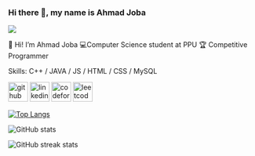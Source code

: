 ### Hi there 👋, my name is Ahmad Joba
![](https://readme-typing-svg.herokuapp.com?font=Fira+Code&duration=3000&pause=1000&color=00BFFF&center=true&vCenter=true&width=435&lines=Welcome+to+my+GitHub!)

👋 Hi! I’m Ahmad Joba
💻Computer Science student at PPU
🏆 Competitive Programmer

Skills: C++ / JAVA / JS / HTML / CSS / MySQL



[<img src='https://cdn.jsdelivr.net/npm/simple-icons@3.0.1/icons/github.svg' alt='github' height='40'>](https://github.com/ahmadjoba96)  [<img src='https://cdn.jsdelivr.net/npm/simple-icons@3.0.1/icons/linkedin.svg' alt='linkedin' height='40'>](https://www.linkedin.com/in/ahmadjoba/)  [<img src='https://cdn.jsdelivr.net/npm/simple-icons@3.0.1/icons/codeforces.svg' alt='codeforces' height='40'>](https://codeforces.com/profile/A7mad_Joba)  [<img src='https://cdn.jsdelivr.net/npm/simple-icons@3.0.1/icons/leetcode.svg' alt='leetcode' height='40'>](https://leetcode.com/u/ahmadjoba/)  

[![Top Langs](https://github-readme-stats.vercel.app/api/top-langs/?username=ahmadjoba96)](https://github.com/anuraghazra/github-readme-stats)

![GitHub stats](https://github-readme-stats.vercel.app/api?username=ahmadjoba96&show_icons=true)  

![GitHub streak stats](https://streak-stats.demolab.com/?user=ahmadjoba96)  

